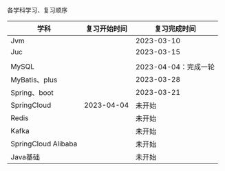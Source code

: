 各学科学习、复习顺序



| 学科                | 复习开始时间 | 复习完成时间         |
| ------------------- | ------------ | -------------------- |
| Jvm                 |              | 2023-03-10           |
| Juc                 |              | 2023-03-15           |
|                     |              |                      |
| MySQL               |              | 2023-04-04：完成一轮 |
| MyBatis、plus       |              | 2023-03-28           |
| Spring、boot        |              | 2023-03-21           |
| SpringCloud         | 2023-04-04   | 未开始               |
| Redis               |              | 未开始               |
| Kafka               |              | 未开始               |
| SpringCloud Alibaba |              | 未开始               |
| Java基础            |              | 未开始               |

